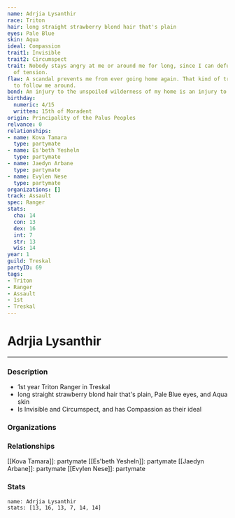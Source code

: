 ```yaml
---
name: Adrjia Lysanthir
race: Triton
hair: long straight strawberry blond hair that's plain
eyes: Pale Blue
skin: Aqua
ideal: Compassion
trait1: Invisible
trait2: Circumspect
trait: Nobody stays angry at me or around me for long, since I can defuse any amount
  of tension.
flaw: A scandal prevents me from ever going home again. That kind of trouble seems
  to follow me around.
bond: An injury to the unspoiled wilderness of my home is an injury to me.
birthday:
  numeric: 4/15
  written: 15th of Moradent
origin: Principality of the Palus Peoples
relvance: 0
relationships:
- name: Kova Tamara
  type: partymate
- name: Es'beth Yesheln
  type: partymate
- name: Jaedyn Arbane
  type: partymate
- name: Evylen Nese
  type: partymate
organizations: []
track: Assault
spec: Ranger
stats:
  cha: 14
  con: 13
  dex: 16
  int: 7
  str: 13
  wis: 14
year: 1
guild: Treskal
partyID: 69
tags:
- Triton
- Ranger
- Assault
- 1st
- Treskal
---
```

# Adrjia Lysanthir
---
### Description
- 1st year Triton Ranger in Treskal
- long straight strawberry blond hair that's plain, Pale Blue eyes, and Aqua skin
- Is Invisible and Circumspect, and has Compassion as their ideal

### Organizations
### Relationships
[[Kova Tamara]]: partymate
[[Es'beth Yesheln]]: partymate
[[Jaedyn Arbane]]: partymate
[[Evylen Nese]]: partymate
### Stats
```statblock
name: Adrjia Lysanthir
stats: [13, 16, 13, 7, 14, 14]
```